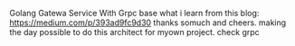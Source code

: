 
Golang Gatewa Service With Grpc
base what i learn from this blog: https://medium.com/p/393ad9fc9d30 thanks somuch and cheers.
making the day possible to do this architect for myown project.
check grpc
